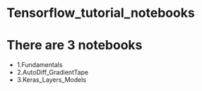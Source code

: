 # Tensorflow_tutorial_notebooks

# There are 3 notebooks 
* 1.Fundamentals
* 2.AutoDiff_GradientTape
* 3.Keras_Layers_Models
